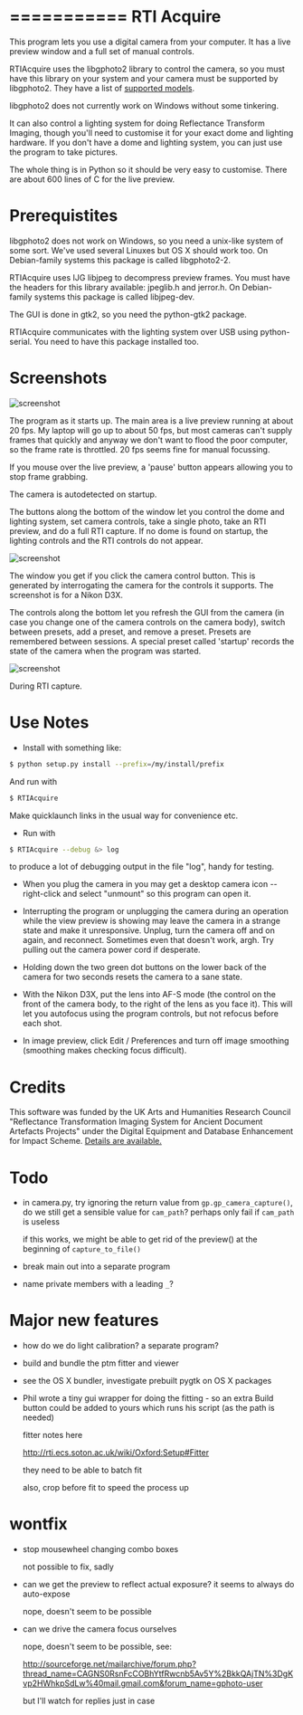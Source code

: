 ===========
RTI Acquire
===========

This program lets you use a digital camera from your computer. It has a
live preview window and a full set of manual controls. 

RTIAcquire uses the libgphoto2 library to control the camera, so you must
have this library on your system and your camera must be supported by
libgphoto2. They have a list of [supported models](http://www.gphoto.org/proj/libgphoto2/support.php).

libgphoto2 does not currently work on Windows without some tinkering. 

It can also control a lighting system for doing Reflectance Transform Imaging,
though you'll need to customise it for your exact dome and lighting hardware.
If you don't have a dome and lighting system, you can just use the program to
take pictures.

The whole thing is in Python so it should be very easy to customise. There are
about 600 lines of C for the live preview. 

Prerequistites
==============

libgphoto2 does not work on Windows, so you need a unix-like system of some
sort. We've used several Linuxes but OS X should work too. On Debian-family
systems this package is called libgphoto2-2.

RTIAcquire uses IJG libjpeg to decompress preview frames. You must have
the headers for this library available: jpeglib.h and jerror.h. On
Debian-family systems this package is called libjpeg-dev. 

The GUI is done in gtk2, so you need the python-gtk2 package. 

RTIAcquire communicates with the lighting system over USB using python-serial.
You need to have this package installed too. 

Screenshots
===========

![screenshot](http://www.vips.ecs.soton.ac.uk/development/rti/snapshot11.jpg)

The program as it starts up. The main area is a live preview running at
about 20 fps. My laptop will go up to about 50 fps, but most cameras can't
supply frames that quickly and anyway we don't want to flood the poor computer,
so the frame rate is throttled. 20 fps seems fine for manual focussing.

If you mouse over the live preview, a 'pause' button appears allowing you
to stop frame grabbing.

The camera is autodetected on startup. 

The buttons along the bottom of the window let you control the dome and
lighting system, set camera controls, take a single photo, take an RTI 
preview, and do a full RTI capture. If no dome is found on startup, the 
lighting controls and the RTI controls do not appear. 

![screenshot](http://www.vips.ecs.soton.ac.uk/development/rti/snapshot13.jpg)

The window you get if you click the camera control button. This is generated
by interrogating the camera for the controls it supports. The screenshot is
for a Nikon D3X.

The controls along the bottom let you refresh the GUI from the camera (in case 
you change one of the camera controls on the camera body), switch between 
presets, add a preset, and remove a preset. Presets are remembered between 
sessions. A special preset called 'startup' records the state of the camera 
when the program was started.

![screenshot](http://www.vips.ecs.soton.ac.uk/development/rti/snapshot8.jpg)

During RTI capture. 

Use Notes
=========

* Install with something like:

```bash
$ python setup.py install --prefix=/my/install/prefix
```

  And run with

```bash
$ RTIAcquire
```

  Make quicklaunch links in the usual way for convenience etc.

* Run with

```bash
$ RTIAcquire --debug &> log
```

  to produce a lot of debugging output in the file "log", handy for testing.

* When you plug the camera in you may get a desktop camera icon --
  right-click and select "unmount" so this program can open it.

* Interrupting the program or unplugging the camera during an operation
  while the view preview is showing may leave the camera in a
  strange state and make it unresponsive. Unplug, turn the camera off and on
  again, and reconnect. Sometimes even that doesn't work, argh. Try pulling out
  the camera power cord if desperate.

* Holding down the two green dot buttons on the lower back of the camera for 
  two seconds resets the camera to a sane state.

* With the Nikon D3X, put the lens into AF-S mode (the control on the front of 
  the camera body, to the right of the lens as you face it). This will let
  you autofocus using the program controls, but not refocus before each shot.

* In image preview, click Edit / Preferences and turn off image smoothing
  (smoothing makes checking focus difficult).

Credits
=======

This software was funded by the UK Arts and Humanities Research Council
"Reflectance Transformation Imaging System for Ancient Document Artefacts
Projects" under the Digital Equipment and Database Enhancement for Impact
Scheme. [Details are available.](http://www.southampton.ac.uk/archaeology/acrg/AHRC_RTI.html)

Todo
====

* in camera.py, try ignoring the return value from `gp.gp_camera_capture()`, do
  we still get a sensible value for `cam_path`? perhaps only fail if 
  `cam_path` is useless

  if this works, we might be able to get rid of the preview() at the beginning 
  of `capture_to_file()`

* break main out into a separate program

* name private members with a leading `_`?

Major new features
==================

* how do we do light calibration? a separate program?

* build and bundle the ptm fitter and viewer

* see the OS X bundler, investigate prebuilt pygtk on OS X packages

* Phil wrote a tiny gui wrapper for doing the fitting - so an extra Build 
  button could be added to yours which runs his script (as the path is needed)

	fitter notes here

	http://rti.ecs.soton.ac.uk/wiki/Oxford:Setup#Fitter

	they need to be able to batch fit

	also, crop before fit to speed the process up

wontfix
=======

* stop mousewheel changing combo boxes

	not possible to fix, sadly

* can we get the preview to reflect actual exposure? it seems to always do
  auto-expose

	nope, doesn't seem to be possible

* can we drive the camera focus ourselves

	nope, doesn't seem to be possible, see:

	http://sourceforge.net/mailarchive/forum.php?thread_name=CAGNS0RsnFcCOBhYtfRwcnb5Av5Y%2BkkQAjTN%3DgKvp2HWhkpSdLw%40mail.gmail.com&forum_name=gphoto-user

	but I'll watch for replies just in case

